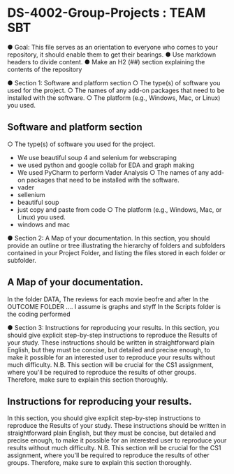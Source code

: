 # DS-4002-Group-Projects : TEAM SBT
  ● Goal: This file serves as an orientation to everyone who comes to your repository, it should enable them to get their bearings. ● Use markdown headers to divide content. ● Make an H2 (##) section explaining the contents of the repository 
  
  ● Section 1: Software and platform section ○ The type(s) of software you used for the project. ○ The names of any add-on packages that need to be installed with the software. ○ The platform (e.g., Windows, Mac, or Linux) you used.  

## Software and platform section
○	The type(s) of software you used for the project.
- We use beautiful soup 4 and selenium for webscraping
- we used python and google collab for EDA and graph making
- We used PyCharm to perform Vader Analysis
○	The names of any add-on packages that need to be installed with the software.
- vader
- sellenium
- beautiful soup
- just copy and paste from code
○	The platform (e.g., Windows, Mac, or Linux) you used.
- windows and mac

● Section 2: A Map of your documentation. In this section, you should provide an outline or tree illustrating the hierarchy of folders and subfolders contained in your Project Folder, and listing the files stored in each folder or subfolder.

## A Map of your documentation.
In the folder DATA, The reviews for each movie beofre and after
In the OUTCOME FOLDER .... I assume is graphs and styff
In the Scripts folder is the coding performed


● Section 3: Instructions for reproducing your results. In this section, you should give explicit step-by-step instructions to reproduce the Results of your study. These instructions should be written in straightforward plain English, but they must be concise, but detailed and precise enough, to make it possible for an interested user to reproduce your results without much difficulty. N.B. This section will be crucial for the CS1 assignment, where you'll be required to reproduce the results of other groups. Therefore, make sure to explain this section thoroughly.

## Instructions for reproducing your results. 
In this section, you should give explicit step-by-step instructions to reproduce the Results of your study. These instructions should be written in straightforward plain English, but they must be concise, but detailed and precise enough, to make it possible for an interested user to reproduce your results without much difficulty. N.B. This section will be crucial for the CS1 assignment, where you'll be required to reproduce the results of other groups. Therefore, make sure to explain this section thoroughly. 

